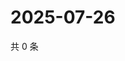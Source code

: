# 2025-07-26

共 0 条

<!-- BEGIN ZHIHUVIDEO -->
<!-- 最后更新时间 Sat Jul 26 2025 11:54:06 GMT+0800 (China Standard Time) -->

<!-- END ZHIHUVIDEO -->
